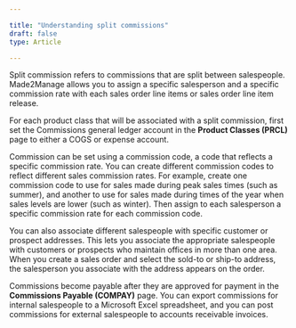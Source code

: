 ```yaml
---

title: "Understanding split commissions"
draft: false
type: Article

---
```


Split commission refers to commissions that are split between salespeople. Made2Manage allows you to assign a specific salesperson and a specific commission rate with each sales order line items or sales order line item release.

For each product class that will be associated with a split commission, first set the Commissions general ledger account in the **Product Classes (PRCL)** page to either a COGS or expense account. 

Commission can be set using a commission code, a code that reflects a specific commission rate. You can create different commission codes to reflect different sales commission rates. For example, create one commission code to use for sales made during peak sales times (such as summer), and another to use for sales made during times of the year when sales levels are lower (such as winter). Then assign to each salesperson a specific commission rate for each commission code.

You can also associate different salespeople with specific customer or prospect addresses. This lets you associate the appropriate salespeople with customers or prospects who maintain offices in more than one area. When you create a sales order and select the sold-to or ship-to address, the salesperson you associate with the address appears on the order.

Commissions become payable after they are approved for payment in the **Commissions Payable (COMPAY)** page. You can export commissions for internal salespeople to a Microsoft Excel spreadsheet, and you can post commissions for external salespeople to accounts receivable invoices.

​